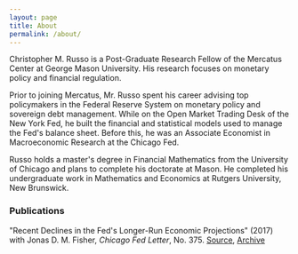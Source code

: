 ```yaml
---
layout: page
title: About
permalink: /about/
---
```


Christopher M. Russo is a Post-Graduate Research Fellow of the Mercatus Center at George Mason University. His research focuses on monetary policy and financial regulation.

[//]: # (He is also a doctoral student pursuing his J.D. from the Antonin Scalia School of Law [and/or Ph.D. from the Department of Economics].)

Prior to joining Mercatus, Mr. Russo spent his career advising top policymakers in the Federal Reserve System on monetary policy and sovereign debt management. While on the Open Market Trading Desk of the New York Fed, he built the financial and statistical models used to manage the Fed's balance sheet. Before this, he was an Associate Economist in Macroeconomic Research at the Chicago Fed.

Russo holds a master's degree in Financial Mathematics from the University of Chicago and plans to complete his doctorate at Mason. He completed his undergraduate work in Mathematics and Economics at Rutgers University, New Brunswick.

[//]: # (Add a signup for the email list and contact form [maybe shortwhale])

### Publications

"Recent Declines in the Fed's Longer-Run Economic Projections" (2017) with Jonas D. M. Fisher, *Chicago Fed Letter*, No. 375. [Source](https://www.chicagofed.org/~/media/publications/chicago-fed-letter/2017/cfl375-pdf.pdf), [Archive](http://web.archive.org/web/20201220130401/https://www.chicagofed.org/~/media/publications/chicago-fed-letter/2017/cfl375-pdf.pdf)